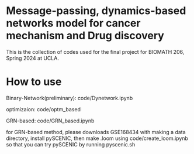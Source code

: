 # Message-passing, dynamics-based networks model for cancer mechanism and Drug discovery

This is the collection of codes used for the final project for BIOMATH 206, Spring 2024 at UCLA. <br>

# How to use
Binary-Network(preliminary): code/Dynetwork.ipynb

optimizaion: code/optm_based

GRN-based: code/GRN_based.ipynb

for GRN-based method, please downloads GSE168434 with making a data directory, install pySCENIC, then make .loom
using code/create_loom.ipynb so that you can try pySCENIC by running pyscenic.sh
